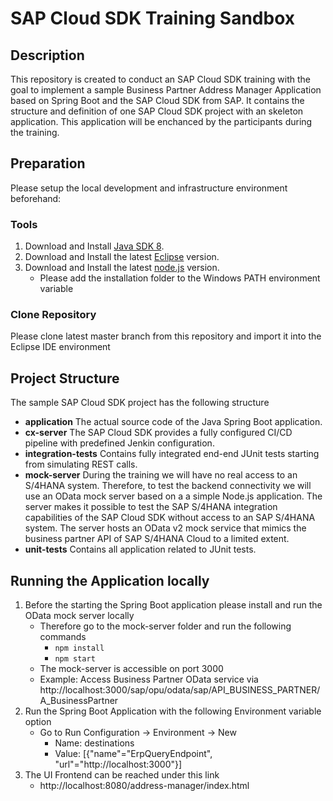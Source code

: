 # SAP Cloud SDK Training Sandbox
## Description
This repository is created to conduct an SAP Cloud SDK training with the goal to implement a sample Business Partner Address Manager Application based on Spring Boot and the SAP Cloud SDK from SAP.
It contains the structure and definition of one SAP Cloud SDK project with an skeleton application. This application will be enchanced by the participants during the training. 
## Preparation
Please setup the local development and infrastructure environment beforehand: 
### Tools
1. Download and Install [Java SDK 8](https://www.oracle.com/technetwork/java/javase/downloads/jdk8-downloads-2133151.html "´Java SDK 8").
2. Download and Install the latest [Eclipse](https://www.eclipse.org/downloads/?FEATURED_STORY "Eclipse") version.
3. Download and Install the latest [node.js](https://nodejs.org/en/download/ "node.js") version.
    - Please add the installation folder to the Windows PATH environment variable
### Clone Repository
Please clone latest master branch from this repository and import it into the Eclipse IDE environment
## Project Structure
The sample SAP Cloud SDK project has the following structure
- **application**
The actual source code of the Java Spring Boot application. 
- **cx-server**
The SAP Cloud SDK provides a fully configured CI/CD pipeline with predefined Jenkin configuration. 
- **integration-tests**
Contains fully integrated end-end JUnit tests starting from simulating REST calls. 
- **mock-server**
During the training we will have no real access to an S/4HANA system. Therefore, to test the backend connectivity we will use an OData mock server based on a a simple Node.js application. The server makes it possible to test the SAP S/4HANA integration capabilities of the SAP Cloud SDK without access to an SAP S/4HANA system. The server hosts an OData v2 mock service that mimics the business partner API of SAP S/4HANA Cloud to a limited extent.
- **unit-tests**
Contains all application related to JUnit tests.
## Running the Application locally
1. Before the starting the Spring Boot application please install and run the OData mock server locally
    - Therefore go to the mock-server folder and run the following commands
        - `npm install`
        - `npm start`
    - The mock-server is accessible on port 3000
    - Example: Access Business Partner OData service via http://localhost:3000/sap/opu/odata/sap/API_BUSINESS_PARTNER/A_BusinessPartner
2. Run the Spring Boot Application with the following Environment variable option
    - Go to Run Configuration -> Environment -> New 
        - Name: destinations
        - Value: [{"name"="ErpQueryEndpoint", "url"="http://localhost:3000"}]
3. The UI Frontend can be reached under this link
    - http://localhost:8080/address-manager/index.html
